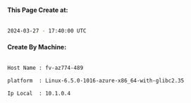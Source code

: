 
   
#### This Page Create at:

```bash

2024-03-27 - 17:40:00 UTC

```

#### Create By Machine:

```bash

Host Name : fv-az774-489

platform  : Linux-6.5.0-1016-azure-x86_64-with-glibc2.35

Ip Local  : 10.1.0.4

```

